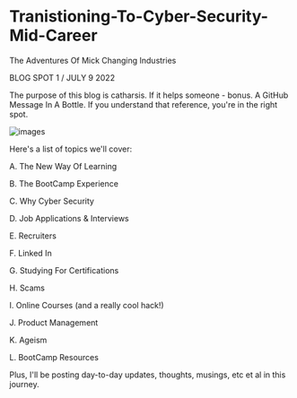 # Tranistioning-To-Cyber-Security-Mid-Career
The Adventures Of Mick Changing Industries


BLOG SPOT 1 / JULY 9 2022

The purpose of this blog is catharsis. If it helps someone - bonus. A GitHub Message In A Bottle. If you understand that reference, you're in the right spot.



![images](https://user-images.githubusercontent.com/99157857/178129435-43defcec-8ee1-4284-9ada-1cc5e5338b0b.jpg)


Here's a list of topics we'll cover:



A. The New Way Of Learning

B. The BootCamp Experience

C. Why Cyber Security

D. Job Applications & Interviews

E. Recruiters

F. Linked In

G. Studying For Certifications

H. Scams

I. Online Courses (and a really cool hack!)

J. Product Management

K. Ageism 

L. BootCamp Resources








Plus, I'll be posting day-to-day updates, thoughts, musings, etc et al in this journey. 





  









  
  
  
